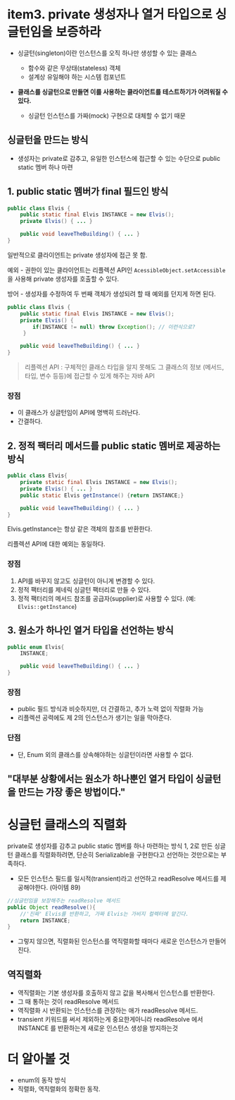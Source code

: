 # item3. private 생성자나 열거 타입으로 싱글턴임을 보증하라
+ 싱글턴(singleton)이란 인스턴스를 오직 하나만 생성할 수 있는 클래스
    + 함수와 같은 무상태(stateless) 객체
    + 설계상 유일해야 하는 시스템 컴포넌트

+ **클래스를 싱글턴으로 만들면 이를 사용하는 클라이언트를 테스트하기가 어려워질 수 있다.**
    + 싱글턴 인스턴스를 가짜(mock) 구현으로 대체할 수 없기 때문


## 싱글턴을 만드는 방식
+ 생성자는 private로 감추고, 유일한 인스턴스에 접근할 수 있는 수단으로 public static 멤버 하나 마련

## 1. public static 멤버가 final 필드인 방식
```java
public class Elvis {
    public static final Elvis INSTANCE = new Elvis();
    private Elvis() { ... }

    public void leaveTheBuilding() { ... }
}
```

일반적으로 클라이언트는 private 생성자에 접근 못 함.

예외 - 권한이 있는 클라이언트는 리플렉션 API인 `AcessibleObject.setAccessible`을 사용해 private 생성자를 호출할 수 있다.

방어 - 생성자를 수정하여 두 번째 객체가 생성되려 할 때 예외를 던지게 하면 된다.

```java
public class Elvis {
    public static final Elvis INSTANCE = new Elvis();
    private Elvis() { 
        if(INSTANCE != null) throw Exception(); // 이런식으로?
     }

    public void leaveTheBuilding() { ... }
}
```

> 리플렉션 API : 구체적인 클래스 타입을 알지 못해도 그 클래스의 정보 (메서드, 타입, 변수 등등)에 접근할 수 있게 해주는 자바 API

### 장점
+ 이 클래스가 싱글턴임이 API에 명백히 드러난다.
+ 간결하다.


## 2. 정적 팩터리 메서드를 public static 멤버로 제공하는 방식
```java
public class Elvis{
    private static final Elvis INSTANCE = new Elvis();
    private Elvis() { ... }
    public static Elvis getInstance() {return INSTANCE;}

    public void leaveTheBuilding() { ... }
}
``` 

Elvis.getInstance는 항상 같은 객체의 참조를 반환한다.

리플렉션 API에 대한 예외는 동일하다.

### 장점
1. API를 바꾸지 않고도 싱글턴이 아니게 변경할 수 있다.
1. 정적 팩터리를 제네릭 싱글턴 팩터리로 만들 수 있다.
1. 정적 팩터리의 메서드 참조를 공급자(supplier)로 사용할 수 있다. (예: `Elvis::getInstance`)



## 3. 원소가 하나인 열거 타입을 선언하는 방식
```java 
public enum Elvis{
    INSTANCE;

    public void leaveTheBuilding() { ... }
}
``` 
### 장점
+ public 필드 방식과 비슷하지만, 더 간결하고, 추가 노력 없이 직렬화 가능
+ 리플렉션 공력에도 제 2의 인스턴스가 생기는 일을 막아준다.
### 단점
+ 단, Enum 외의 클래스를 상속해야하는 싱글턴이라면 사용할 수 없다.

## **"대부분 상황에서는 원소가 하나뿐인 열거 타입이 싱글턴을 만드는 가장 좋은 방법이다."**



# 싱글턴 클래스의 직렬화

private로 생성자를 감추고 public static 멤버를 하나 마련하는 방식 1, 2로 만든 싱글턴 클래스를 직렬화하려면, 단순히 Serializable을 구현한다고 선언하는 것만으로는 부족하다. 

+ 모든 인스턴스 필드를 일시적(transient)라고 선언하고 readResolve 메서드를 제공해야한다. (아이템 89)

```java
//싱글턴임을 보장해주는 readResolve 메서드
public Object readResolve(){
    //'진짜' Elvis를 반환하고, 가짜 Elvis는 가비지 컬렉터에 맡긴다.
    return INSTANCE;
}
```

+ 그렇지 않으면, 직렬화된 인스턴스를 역직렬화할 때마다 새로운 인스턴스가 만들어진다.

## 역직렬화
+ 역직렬화는 기본 생성자를 호출하지 않고 값을 복사해서 인스턴스를 반환한다.
+ 그 때 통하는 것이 readResolve 메서드
+ 역직렬화 시 반환되는 인스턴스를 관장하는 애가 readResolve 메서드.
+ transient 키워드를 써서 제외하는게 중요한게아니라 readResolve 에서 INSTANCE 를 반환하는게 새로운 인스턴스 생성을 방지하는것

# 더 알아볼 것

+ enum의 동작 방식
+ 직렬화, 역직렬화의 정확한 동작.